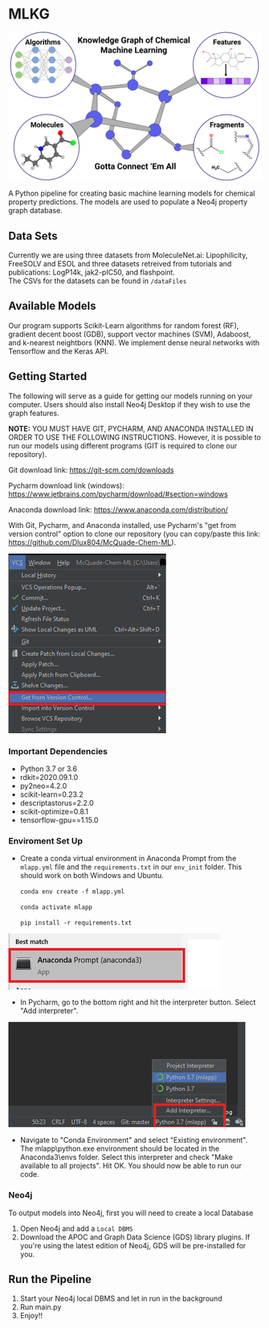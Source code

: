 # MLKG

![Alt text](graphics/mlkg_landing_fig.png)

A Python pipeline for creating basic machine learning models for chemical property predictions.
The models are used to populate a Neo4j property graph database.  
## Data Sets
Currently we are using three datasets from MoleculeNet.ai: Lipophilicity, FreeSOLV and ESOL
 and three datasets retreived from tutorials and publications: LogP14k, jak2-pIC50, and flashpoint.  
 The CSVs for the datasets can be found in `/dataFiles`

## Available Models
Our program supports Scikit-Learn algorithms for random forest (RF), gradient decent boost (GDB),
 support vector machines (SVM), Adaboost, and k-nearest neightbors (KNN).   We implement dense neural networks
 with Tensorflow and the Keras API.

## Getting Started
The following will serve as a guide for getting our models running on your computer. Users should also install
Neo4j Desktop if they wish to use the graph features. 

**NOTE:** YOU MUST HAVE GIT, PYCHARM, AND ANACONDA INSTALLED IN ORDER TO USE THE FOLLOWING INSTRUCTIONS. However, it is possible to run our models using different programs (GIT is required to clone our repository).

Git download link: https://git-scm.com/downloads

Pycharm download link (windows): https://www.jetbrains.com/pycharm/download/#section=windows

Anaconda download link: https://www.anaconda.com/distribution/

 With Git, Pycharm, and Anaconda installed, use Pycharm's "get from version control" option to clone our repository (you can copy/paste this link: https://github.com/Dlux804/McQuade-Chem-ML).

 ![Alt text](graphics/Getting-set-up-picture.png)

### Important Dependencies
- Python 3.7 or 3.6
- rdkit=2020.09.1.0
- py2neo=4.2.0
- scikit-learn=0.23.2
- descriptastorus=2.2.0
- scikit-optimize=0.8.1
- tensorflow-gpu==1.15.0



 ### Enviroment Set Up

- Create a conda virtual environment in  Anaconda Prompt from the `mlapp.yml` file and the `requirements.txt` in our `env_init` folder. This
should work on both Windows and Ubuntu.

    ```conda env create -f mlapp.yml```
    
    ```conda activate mlapp```
    
    ```pip install -r requirements.txt```
 
 ![Alt text](graphics/Dependecies-step-1-picture2.png)
 
 
 - In Pycharm, go to the bottom right and hit the interpreter button. Select "Add interpreter".
 
 
 ![Alt text](graphics/Dependecies-step-2-picture.png)
 
- Navigate to "Conda Environment" and select "Existing environment". 
The mlapp\python.exe environment should be located in the Anaconda3\envs folder. Select this interpreter and check "Make available to all projects". Hit OK. You should now be able to run our code.
   
### Neo4j
To output models into Neo4j, first you will need to create a local Database
 1. Open Neo4j and add a `Local DBMS`
 2. Download the APOC and Graph Data Science (GDS) library plugins. If you're using the latest edition of Neo4j, GDS will be pre-installed for you.
 
## Run the Pipeline
1. Start your Neo4j local DBMS and let in run in the background
2. Run main.py
3. Enjoy!! 